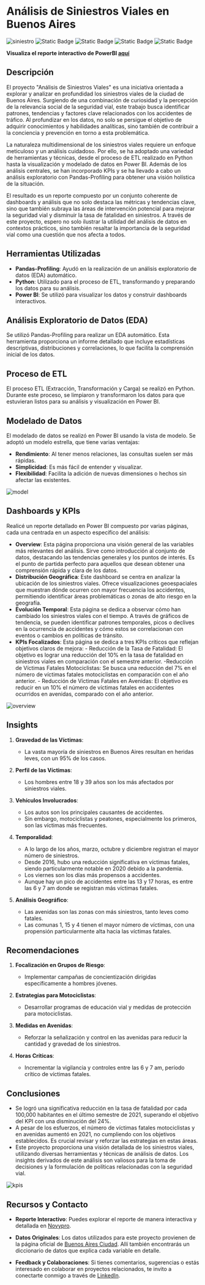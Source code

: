 # Análisis de Siniestros Viales en Buenos Aires

![siniestro](Imagenes/siniestro-viales-3.jpg)
![Static Badge](https://img.shields.io/badge/Python-gray?style=flat&logo=python)
![Static Badge](https://img.shields.io/badge/-Pandas-gray?style=flat&logo=pandas)
![Static Badge](https://img.shields.io/badge/Numpy-gray?style=flat&logo=Numpy)
![Static Badge](https://img.shields.io/badge/PowerBI-gray?style=flat&logo=PowerBI)

**Visualiza el reporte interactivo de PowerBI [aquí]()**

## Descripción

El proyecto "Análisis de Siniestros Viales" es una iniciativa orientada a explorar y analizar en profundidad los siniestros viales de la ciudad de Buenos Aires. Surgiendo de una combinación de curiosidad y la percepción de la relevancia social de la seguridad vial, este trabajo busca identificar patrones, tendencias y factores clave relacionados con los accidentes de tráfico. Al profundizar en los datos, no solo se persigue el objetivo de adquirir conocimientos y habilidades analíticas, sino también de contribuir a la conciencia y prevención en torno a esta problemática.

La naturaleza multidimensional de los siniestros viales requiere un enfoque meticuloso y un análisis cuidadoso. Por ello, se ha adoptado una variedad de herramientas y técnicas, desde el proceso de ETL realizado en Python hasta la visualización y modelado de datos en Power BI. Además de los análisis centrales, se han incorporado KPIs y se ha llevado a cabo un análisis exploratorio con Pandas-Profiling para obtener una visión holística de la situación.

El resultado es un reporte compuesto por un conjunto coherente de dashboards y análisis que no solo destaca las métricas y tendencias clave, sino que también subraya las áreas de intervención potencial para mejorar la seguridad vial y disminuir la tasa de fatalidad en siniestros. A través de este proyecto, espero no solo ilustrar la utilidad del análisis de datos en contextos prácticos, sino también resaltar la importancia de la seguridad vial como una cuestión que nos afecta a todos.

## Herramientas Utilizadas

- **Pandas-Profiling**: Ayudó en la realización de un análisis exploratorio de datos (EDA) automático.
- **Python**: Utilizado para el proceso de ETL, transformando y preparando los datos para su análisis.
- **Power BI**: Se utilizó para visualizar los datos y construir dashboards interactivos.

## Análisis Exploratorio de Datos (EDA)

Se utilizó Pandas-Profiling para realizar un EDA automático. Esta herramienta proporciona un informe detallado que incluye estadísticas descriptivas, distribuciones y correlaciones, lo que facilita la comprensión inicial de los datos.

## Proceso de ETL

El proceso ETL (Extracción, Transformación y Carga) se realizó en Python. Durante este proceso, se limpiaron y transformaron los datos para que estuvieran listos para su análisis y visualización en Power BI. 


## Modelado de Datos

El modelado de datos se realizó en Power BI usando la vista de modelo. Se adoptó un modelo estrella, que tiene varias ventajas:

- **Rendimiento**: Al tener menos relaciones, las consultas suelen ser más rápidas.
- **Simplicidad**: Es más fácil de entender y visualizar.
- **Flexibilidad**: Facilita la adición de nuevas dimensiones o hechos sin afectar las existentes.

![model](Imagenes/data-model.jpeg)

## Dashboards y KPIs

Realicé un reporte detallado en Power BI compuesto por varias páginas, cada una centrada en un aspecto específico del análisis:

- **Overview**: Esta página proporciona una visión general de las variables más relevantes del análisis. Sirve como introducción al conjunto de datos, destacando las tendencias generales y los puntos de interés. Es el punto de partida perfecto para aquellos que desean obtener una comprensión rápida y clara de los datos.
- **Distribución Geográfica**: Este dashboard se centra en analizar la ubicación de los siniestros viales. Ofrece visualizaciones geoespaciales que muestran dónde ocurren con mayor frecuencia los accidentes, permitiendo identificar áreas problemáticas o zonas de alto riesgo en la geografía.
- **Evolución Temporal**: Esta página se dedica a observar cómo han cambiado los siniestros viales con el tiempo. A través de gráficos de tendencia, se pueden identificar patrones temporales, picos o declives en la ocurrencia de accidentes y cómo estos se correlacionan con eventos o cambios en políticas de tránsito.
- **KPIs Focalizados**: Esta página se dedica a tres KPIs críticos que reflejan objetivos claros de mejora:
        - Reducción de la Tasa de Fatalidad: El objetivo es lograr una reducción del 10% en la tasa de fatalidad en siniestros viales en comparación con el semestre anterior.
        -Reducción de Víctimas Fatales Motociclistas: Se busca una reducción del 7% en el número de víctimas fatales motociclistas en comparación con el año anterior.
        - Reducción de Víctimas Fatales en Avenidas: El objetivo es reducir en un 10% el número de víctimas fatales en accidentes ocurridos en avenidas, comparado con el año anterior. 

![overview](Imagenes/overview.jpeg)

## Insights

1. **Gravedad de las Víctimas**: 
    - La vasta mayoría de siniestros en Buenos Aires resultan en heridas leves, con un 95% de los casos.
    
2. **Perfil de las Víctimas**: 
    - Los hombres entre 18 y 39 años son los más afectados por siniestros viales.

3. **Vehículos Involucrados**: 
    - Los autos son los principales causantes de accidentes.    
    - Sin embargo, motociclistas y peatones, especialmente los primeros, son las víctimas más frecuentes.

4. **Temporalidad**:
   - A lo largo de los años, marzo, octubre y diciembre registran el mayor número de siniestros.
   - Desde 2016, hubo una reducción significativa en víctimas fatales, siendo particularmente notable en 2020 debido a la pandemia.
   - Los viernes son los días más propensos a accidentes.
   - Aunque hay un pico de accidentes entre las 13 y 17 horas, es entre las 6 y 7 am donde se registran más víctimas fatales.

5. **Análisis Geográfico**:
   - Las avenidas son las zonas con más siniestros, tanto leves como fatales.
   - Las comunas 1, 15 y 4 tienen el mayor número de víctimas, con una propensión particularmente alta hacia las víctimas fatales.

## Recomendaciones

1. **Focalización en Grupos de Riesgo**: 
    - Implementar campañas de concientización dirigidas específicamente a hombres jóvenes.

2. **Estrategias para Motociclistas**: 
    - Desarrollar programas de educación vial y medidas de protección para motociclistas.

3. **Medidas en Avenidas**: 
    - Reforzar la señalización y control en las avenidas para reducir la cantidad y gravedad de los siniestros.

4. **Horas Críticas**: 
    - Incrementar la vigilancia y controles entre las 6 y 7 am, período crítico de víctimas fatales.

## Conclusiones

- Se logró una significativa reducción en la tasa de fatalidad por cada 100,000 habitantes en el último semestre de 2021, superando el objetivo del KPI con una disminución del 24%.
- A pesar de los esfuerzos, el número de víctimas fatales motociclistas y en avenidas aumentó en 2021, no cumpliendo con los objetivos establecidos. Es crucial revisar y reforzar las estrategias en estas áreas.
- Este proyecto proporciona una visión detallada de los siniestros viales, utilizando diversas herramientas y técnicas de análisis de datos. Los insights derivados de este análisis son valiosos para la toma de decisiones y la formulación de políticas relacionadas con la seguridad vial.


![kpis](Imagenes/kpis.jpeg)


## Recursos y Contacto

- **Reporte Interactivo**: Puedes explorar el reporte de manera interactiva y detallada en [Novypro](<enlace_novypro_aquí>).

- **Datos Originales**: Los datos utilizados para este proyecto provienen de la página oficial de [Buenos Aires Ciudad](https://data.buenosaires.gob.ar/dataset/victimas-siniestros-viales). Allí también encontrarás un diccionario de datos que explica cada variable en detalle.

- **Feedback y Colaboraciones**: Si tienes comentarios, sugerencias o estás interesado en colaborar en proyectos relacionados, te invito a conectarte conmigo a través de [LinkedIn](https://www.linkedin.com/in/kimberly-negrette/).
